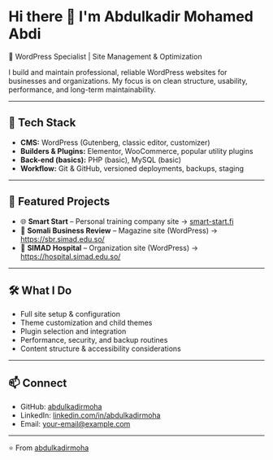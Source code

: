 # Hi there 👋 I'm Abdulkadir Mohamed Abdi

🧩 WordPress Specialist | Site Management & Optimization

I build and maintain professional, reliable WordPress websites for businesses and organizations. My focus is on clean structure, usability, performance, and long-term maintainability.

---

## 🔧 Tech Stack
- **CMS:** WordPress (Gutenberg, classic editor, customizer)
- **Builders & Plugins:** Elementor, WooCommerce, popular utility plugins
- **Back-end (basics):** PHP (basic), MySQL (basic)
- **Workflow:** Git & GitHub, versioned deployments, backups, staging

---

## 📌 Featured Projects
- 🌐 **Smart Start** – Personal training company site → [smart-start.fi](https://www.smart-start.fi/)
- 📰 **Somali Business Review** – Magazine site (WordPress) → https://sbr.simad.edu.so/
- 🏥 **SIMAD Hospital** – Organization site (WordPress) → https://hospital.simad.edu.so/

---

## 🛠 What I Do
- Full site setup & configuration
- Theme customization and child themes
- Plugin selection and integration
- Performance, security, and backup routines
- Content structure & accessibility considerations

---

## 📫 Connect
- GitHub: [abdulkadirmoha](https://github.com/abdulkadirmoha)
- LinkedIn: [linkedin.com/in/abdulkadirmoha](https://linkedin.com/in/abdulkadirmoha)
- Email: your-email@example.com

---

⭐️ From [abdulkadirmoha](https://github.com/abdulkadirmoha)
